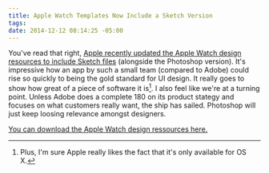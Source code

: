 ```yaml
---
title: Apple Watch Templates Now Include a Sketch Version
tags:
date: 2014-12-12 08:14:25 -05:00
---
```


You've read that right, [Apple recently updated the Apple Watch design resources to include Sketch files](https://twitter.com/rafahari/status/543333621420261376) (alongside the Photoshop version). It's impressive how an app by such a small team (compared to Adobe) could rise so quickly to being the gold standard for UI design. It really goes to show how great of a piece of software it is[^1]. I also feel like we're at a turning point. Unless Adobe does a complete 180 on its product stategy and focuses on what customers really want, the ship has sailed. Photoshop will just keep loosing relevance amongst designers.

[You can download the Apple Watch design ressources here.](https://developer.apple.com/watchkit/)

[^1]: Plus, I'm sure Apple really likes the fact that it's only available for OS X.
